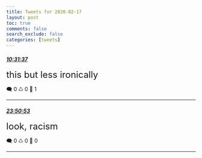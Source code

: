 ```yaml
---
title: Tweets for 2020-02-17
layout: post
toc: true
comments: false
search_exclude: false
categories: [tweets]
---
```



#### <a href = "https://twitter.com/deepfates/status/1229458393170989057">*10:31:37*</a>

<font size="5">this but less ironically</font>



🗨️ 0 ♺ 0 🤍  1   

---
    
#### <a href = "https://twitter.com/deepfates/status/1229659534295068672">*23:50:53*</a>

<font size="5">look, racism</font>



🗨️ 0 ♺ 0 🤍  0   

---
    
            

